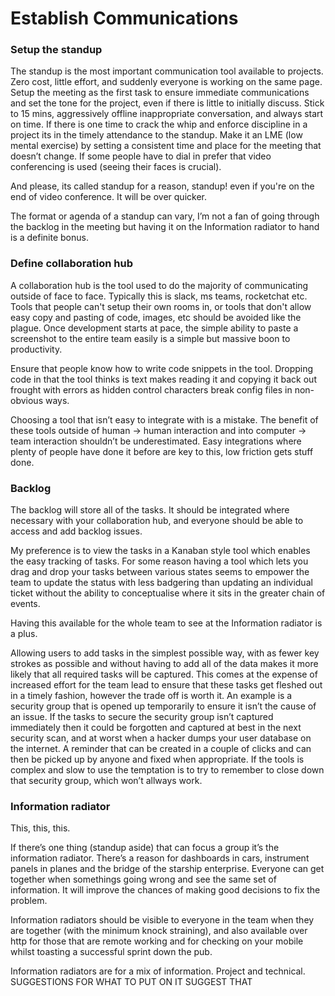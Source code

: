 # Establish Communications

### **Setup the standup**

The standup is the most important communication tool available to projects. Zero cost, little effort, and suddenly everyone is working on the same page. Setup the meeting as the first task to ensure immediate communications and set the tone for the project, even if there is little to initially discuss. Stick to 15 mins, aggressively offline inappropriate conversation, and always start on time. If there is one time to crack the whip and enforce discipline in a project its in the timely attendance to the standup. Make it an LME \(low mental exercise\) by setting a consistent time and place for the meeting that doesn’t change. If some people have to dial in prefer that video conferencing is used \(seeing their faces is crucial\).

And please, its called standup for a reason, standup! even if you're on the end of video conference. It will be over quicker.

The format or agenda of a standup can vary, I’m not a fan of going through the backlog in the meeting but having it on the Information radiator to hand is a definite bonus.

### **Define collaboration hub**

A collaboration hub is the tool used to do the majority of communicating outside of face to face. Typically this is slack, ms teams, rocketchat etc. Tools that people can't setup their own rooms in, or tools that don't allow easy copy and pasting of code, images, etc should be avoided like the plague. Once development starts at pace, the simple ability to paste a screenshot to the entire team easily is a simple but massive boon to productivity.

Ensure that people know how to write code snippets in the tool. Dropping code in that the tool thinks is text makes reading it and copying it back out frought with errors as hidden control characters break config files in non-obvious ways.

Choosing a tool that isn’t easy to integrate with is a mistake. The benefit of these tools outside of human -&gt; human interaction and into computer -&gt; team interaction shouldn’t be underestimated. Easy integrations where plenty of people have done it before are key to this, low friction gets stuff done.

### **Backlog**

The backlog will store all of the tasks. It should be integrated where necessary with your collaboration hub, and everyone should be able to access and add backlog issues.

My preference is to view the tasks in a Kanaban style tool which enables the easy tracking of tasks. For some reason having a tool which lets you drag and drop your tasks between various states seems to empower the team to update the status with less badgering than updating an individual ticket without the ability to conceptualise where it sits in the greater chain of events.

Having this available for the whole team to see at the Information radiator is a plus.

Allowing users to add tasks in the simplest possible way, with as fewer key strokes as possible and without having to add all of the data makes it more likely that all required tasks will be captured. This comes at the expense of increased effort for the team lead to ensure that these tasks get fleshed out in a timely fashion, however the trade off is worth it. An example is a security group that is opened up temporarily to ensure it isn’t the cause of an issue. If the tasks to secure the security group isn’t captured immediately then it could be forgotten and captured at best in the next security scan, and at worst when a hacker dumps your user database on the internet. A reminder that can be created in a couple of clicks and can then be picked up by anyone and fixed when appropriate. If the tools is complex and slow to use the temptation is to try to remember to close down that security group, which won’t allways work.

### **Information radiator**

This, this, this.

If there’s one thing \(standup aside\) that can focus a group it’s the information radiator. There’s a reason for dashboards in cars, instrument panels in planes and the bridge of the starship enterprise. Everyone can get together when somethings going wrong and see the same set of information. It will improve the chances of making good decisions to fix the problem.

Information radiators should be visible to everyone in the team when they are together \(with the minimum knock straining\), and also available over http for those that are remote working and for checking on your mobile whilst toasting a successful sprint down the pub.

Information radiators are for a mix of information. Project and technical. SUGGESTIONS FOR WHAT TO PUT ON IT SUGGEST THAT

